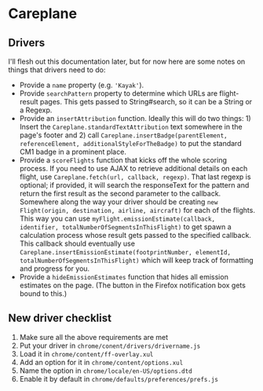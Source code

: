 # Careplane

## Drivers

I'll flesh out this documentation later, but for now here are some notes on things that drivers need to do:

* Provide a `name` property (e.g. `'Kayak'`).
* Provide `searchPattern` property to determine which URLs are flight-result pages. This gets passed to String#search, so it can be a String or a Regexp.
* Provide an `insertAttribution` function. Ideally this will do two things: 1) Insert the `Careplane.standardTextAttribution` text somewhere in the page's footer and 2) call `Careplane.insertBadge(parentElement, referenceElement, additionalStyleForTheBadge)` to put the standard CM1 badge in a prominent place.
* Provide a `scoreFlights` function that kicks off the whole scoring process. If you need to use AJAX to retrieve additional details on each flight, use `Careplane.fetch(url, callback, regexp)`. That last regexp is optional; if provided, it will search the responseText for the pattern and return the first result as the second parameter to the callback. Somewhere along the way your driver should be creating `new Flight(origin, destination, airline, aircraft)` for each of the flights. This way you can use `myFlight.emissionEstimate(callback, identifier, totalNumberOfSegmentsInThisFlight)` to get spawn a calculation process whose result gets passed to the specified callback. This callback should eventually use `Careplane.insertEmissionEstimate(footprintNumber, elementId, totalNumberOfSegmentsInThisFlight)` which will keep track of formatting and progress for you.
* Provide a `hideEmissionEstimates` function that hides all emission estimates on the page. (The button in the Firefox notification box gets bound to this.)

## New driver checklist

1. Make sure all the above requirements are met
2. Put your driver in `chrome/conent/drivers/drivername.js`
3. Load it in `chrome/content/ff-overlay.xul`
4. Add an option for it in `chrome/content/options.xul`
5. Name the option in `chrome/locale/en-US/options.dtd`
6. Enable it by default in `chrome/defaults/preferences/prefs.js`
